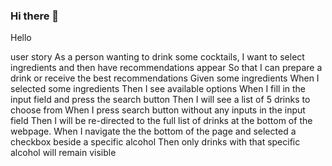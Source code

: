 ### Hi there 👋 
Hello 

user story
As a person wanting to drink some cocktails,
I want to select ingredients and then have recommendations appear
So that I can prepare a drink or receive the best recommendations
Given some ingredients
When I selected some ingredients
Then I see available options
When I fill in the input field and press the search button
Then I will see a list of 5 drinks to choose from
When I press search button without any inputs in the input field
Then I will be re-directed to the full list of drinks at the bottom of the webpage.
When I navigate the the bottom of the page and selected a checkbox beside a specific alcohol
Then only drinks with that specific alcohol will remain visible